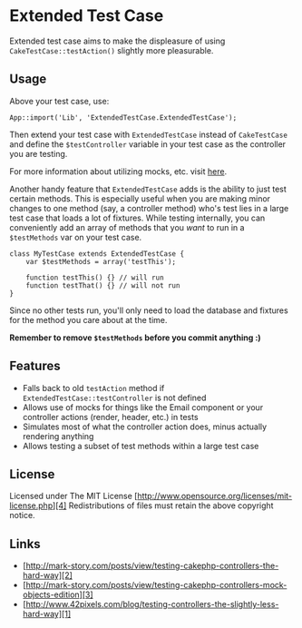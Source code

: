 # Extended Test Case

Extended test case aims to make the displeasure of using
`CakeTestCase::testAction()` slightly more pleasurable.

## Usage

Above your test case, use:

    App::import('Lib', 'ExtendedTestCase.ExtendedTestCase');

Then extend your test case with `ExtendedTestCase` instead of `CakeTestCase` and
define the `$testController` variable in your test case as the controller you are
testing.

For more information about utilizing mocks, etc. visit [here][1].

Another handy feature that `ExtendedTestCase` adds is the ability to just test
certain methods. This is especially useful when you are making minor changes to
one method (say, a controller method) who's test lies in a large test case that
loads a lot of fixtures. While testing internally, you can conveniently add an 
array of methods that you _want_ to run in a `$testMethods` var on your test case.

    class MyTestCase extends ExtendedTestCase {
        var $testMethods = array('testThis');

        function testThis() {} // will run
        function testThat() {} // will not run
    }

Since no other tests run, you'll only need to load the database and fixtures for
the method you care about at the time. 

__Remember to remove `$testMethods` before you commit anything :)__

## Features

- Falls back to old `testAction` method if `ExtendedTestCase::testController`
is not defined
- Allows use of mocks for things like the Email component or your controller
actions (render, header, etc.) in tests
- Simulates most of what the controller action does, minus actually rendering
anything
- Allows testing a subset of test methods within a large test case

## License

Licensed under The MIT License
[http://www.opensource.org/licenses/mit-license.php][4]
Redistributions of files must retain the above copyright notice.

## Links

- [http://mark-story.com/posts/view/testing-cakephp-controllers-the-hard-way][2]
- [http://mark-story.com/posts/view/testing-cakephp-controllers-mock-objects-edition][3]
- [http://www.42pixels.com/blog/testing-controllers-the-slightly-less-hard-way][1]

[1]: http://www.42pixels.com/blog/testing-controllers-the-slightly-less-hard-way
[2]: http://mark-story.com/posts/view/testing-cakephp-controllers-the-hard-way
[3]: http://mark-story.com/posts/view/testing-cakephp-controllers-mock-objects-edition
[4]: http://www.opensource.org/licenses/mit-license.php
